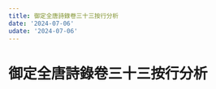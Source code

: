 ```yaml
---
title: 御定全唐詩錄卷三十三按行分析
date: '2024-07-06'
udate: '2024-07-06'
---
```

# 御定全唐詩錄卷三十三按行分析

<LinePage :list="lines" :chapternum="33" />

<script setup>
const chapter = '卷三十三';
import lines from '/data/qtsl/卷三十三/lines.json'
</script>
